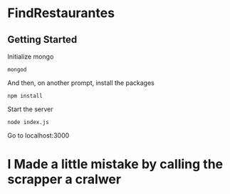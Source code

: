 # FindRestaurantes

## Getting Started

Initialize mongo

```
mongod
```
And then, on another prompt, install the packages

```
npm install
```

Start the server 

```
node index.js
```
Go to localhost:3000



# I Made a little mistake by calling the scrapper a cralwer
